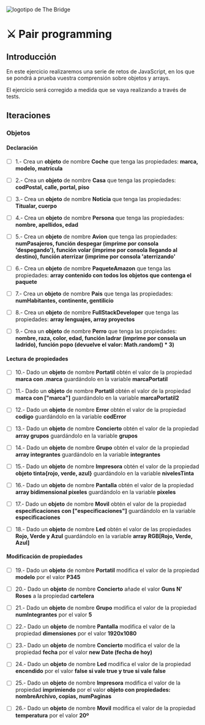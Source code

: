 ![logotipo de The Bridge](https://user-images.githubusercontent.com/27650532/77754601-e8365180-702b-11ea-8bed-5bc14a43f869.png  "logotipo de The Bridge")

# :crossed_swords: Pair programming #

## Introducción ##
En este ejercicio realizaremos una serie de retos de JavaScript, en los que se pondrá a prueba vuestra comprensión sobre objetos y arrays.

El ejercicio será corregido a medida que se vaya realizando a través de tests.

## Iteraciones ##

### Objetos ###

#### Declaración ####

- [ ] 1.- Crea un **objeto** de nombre **Coche** que tenga las propiedades: **marca, modelo, matricula**

- [ ] 2.- Crea un **objeto** de nombre **Casa** que tenga las propiedades: **codPostal, calle, portal, piso**

- [ ] 3.- Crea un **objeto** de nombre **Noticia** que tenga las propiedades: **Titualar, cuerpo**

- [ ] 4.- Crea un **objeto** de nombre **Persona** que tenga las propiedades: **nombre, apellidos, edad**

- [ ] 5.- Crea un **objeto** de nombre **Avion** que tenga las propiedades: **numPasajeros, función despegar (imprime por consola 'despegando'), función volar (imprime por consola llegando al destino), función aterrizar (imprime por consola 'aterrizando'**

- [ ] 6.- Crea un **objeto** de nombre **PaqueteAmazon** que tenga las propiedades: **array contenido con todos los objetos que contenga el paquete**

- [ ] 7.- Crea un **objeto** de nombre **Pais** que tenga las propiedades: **numHabitantes, continente, gentilicio**

- [ ] 8.- Crea un **objeto** de nombre **FullStackDeveloper** que tenga las propiedades: **array lenguajes, array proyectos**

- [ ] 9.- Crea un **objeto** de nombre **Perro** que tenga las propiedades: **nombre, raza, color, edad, función ladrar (imprime por consola un ladrido), función popo (devuelve el valor: Math.random() * 3)**

#### Lectura de propiedades ####

- [ ] 10.- Dado un **objeto** de nombre **Portatil** obtén el valor de la propiedad **marca con .marca** guardándolo en la variable **marcaPortatil**

- [ ] 11.- Dado un **objeto** de nombre **Portatil** obtén el valor de la propiedad **marca con ["marca"]** guardándolo en la variable **marcaPortatil2**

- [ ] 12.- Dado un **objeto** de nombre **Error** obtén el valor de la propiedad **codigo** guardándolo en la variable **codError**

- [ ] 13.- Dado un **objeto** de nombre **Concierto** obtén el valor de la propiedad **array grupos** guardándolo en la variable **grupos**

- [ ] 14.- Dado un **objeto** de nombre **Grupo** obtén el valor de la propiedad **array integrantes** guardándolo en la variable **integrantes**

- [ ] 15.- Dado un **objeto** de nombre **Impresora** obtén el valor de la propiedad **objeto tinta{rojo, verde, azul}** guardándolo en la variable **nivelesTinta**

- [ ] 16.- Dado un **objeto** de nombre **Pantalla** obtén el valor de la propiedad **array bidimensional pixeles** guardándolo en la variable **pixeles**

- [ ] 17.- Dado un **objeto** de nombre **Movil** obtén el valor de la propiedad **especificaciones con ["especificaciones"]** guardándolo en la variable **especificaciones**

- [ ] 18.- Dado un **objeto** de nombre **Led** obtén el valor de las propiedades **Rojo, Verde y Azul** guardándolo en la variable **array RGB[Rojo, Verde, Azul]**

#### Modificación de propiedades ####

- [ ] 19.- Dado un **objeto** de nombre **Portatil** modifica el valor de la propiedad **modelo** por el valor **P345**

- [ ] 20.- Dado un **objeto** de nombre **Concierto** añade el valor **Guns N' Roses** a la propiedad **cartelera**

- [ ] 21.- Dado un **objeto** de nombre **Grupo** modifica el valor de la propiedad **numIntegrantes** por el valor **5**

- [ ] 22.- Dado un **objeto** de nombre **Pantalla** modifica el valor de la propiedad **dimensiones** por el valor **1920x1080**

- [ ] 23.- Dado un **objeto** de nombre **Concierto** modifica el valor de la propiedad **fecha** por el valor **new Date (fecha de hoy)**

- [ ] 24.- Dado un **objeto** de nombre **Led** modifica el valor de la propiedad **encendido** por el valor **false si vale true y true si vale false**

- [ ] 25.- Dado un **objeto** de nombre **Impresora** modifica el valor de la propiedad **imprimiendo** por el valor **objeto con propiedades: nombreArchivo, copias, numPaginas**

- [ ] 26.- Dado un **objeto** de nombre **Movil** modifica el valor de la propiedad **temperatura** por el valor **20º**